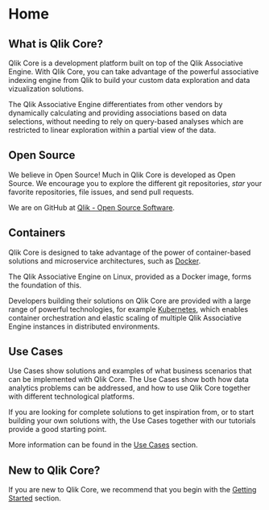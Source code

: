 # Home

## What is Qlik Core?

Qlik Core is a development platform built on top of the Qlik Associative Engine.
With Qlik Core, you can take advantage of the powerful associative indexing engine from Qlik
to build your custom data exploration and data vizualization solutions.

The Qlik Associative Engine differentiates from other vendors by dynamically calculating and providing associations
based on data selections, without needing to rely on query-based analyses which are restricted to linear exploration
within a partial view of the data.

## Open Source

We believe in Open Source! Much in Qlik Core is developed as Open Source.
We encourage you to explore the different git repositories, _star_ your favorite repositories, file issues, and send
pull requests.

We are on GitHub at [Qlik - Open Source Software](https://github.com/qlik-oss/).

## Containers

Qlik Core is designed to take advantage of the power of container-based solutions and microservice architectures, such as
[Docker](https://docker.com).

The Qlik Associative Engine on Linux, provided as a Docker image, forms the foundation of this.

Developers building their solutions on Qlik Core are provided with a large range of powerful technologies, for example
[Kubernetes](https://kubernetes.io), which enables container orchestration and elastic scaling of multiple Qlik
Associative Engine instances in distributed environments.

## Use Cases

Use Cases show solutions and examples of what business scenarios that can be implemented with Qlik Core. The Use Cases
show both how data analytics problems can be addressed, and how to use Qlik Core together with different technological
platforms.

If you are looking for complete solutions to get inspiration from, or to start building your own solutions with, the Use
Cases together with our tutorials provide a good starting point.

More information can be found in the [Use Cases](./use-cases/introduction.md) section.

## New to Qlik Core?

If you are new to Qlik Core, we recommend that you begin with the [Getting Started](./getting-started.md) section.
